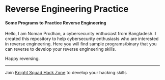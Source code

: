 # Reverse Engineering Practice
#### Some Programs to Practice Reverse Engineering

Hello, I am Noman Prodhan, a cybersecurity enthusiast from Bangladesh. I created this repository to help cybersecurity enthusiasts who are interested in reverse engineering. Here you will find sample programs/binary that you can reverse to develop your reverse engineering skills.

Happy reversing. 

---
Join [Knight Squad Hack Zone](https://hack.knightsquad.org) to develop your hacking skills 